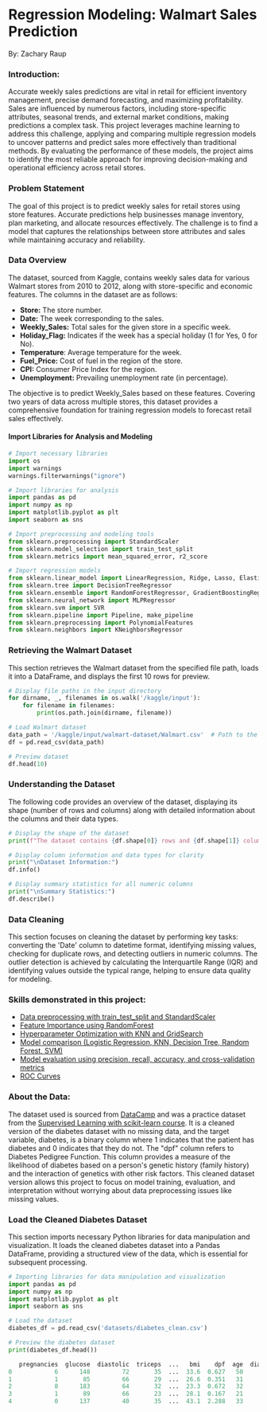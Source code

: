 # Regression Modeling: Walmart Sales Prediction
By: Zachary Raup


### Introduction:
Accurate weekly sales predictions are vital in retail for efficient inventory management, precise demand forecasting, and maximizing profitability. Sales are influenced by numerous factors, including store-specific attributes, seasonal trends, and external market conditions, making predictions a complex task. This project leverages machine learning to address this challenge, applying and comparing multiple regression models to uncover patterns and predict sales more effectively than traditional methods. By evaluating the performance of these models, the project aims to identify the most reliable approach for improving decision-making and operational efficiency across retail stores.


### Problem Statement 
The goal of this project is to predict weekly sales for retail stores using store features. Accurate predictions help businesses manage inventory, plan marketing, and allocate resources effectively. The challenge is to find a model that captures the relationships between store attributes and sales while maintaining accuracy and reliability.  

### Data Overview
The dataset, sourced from Kaggle, contains weekly sales data for various Walmart stores from 2010 to 2012, along with store-specific and economic features. The columns in the dataset are as follows:

- **Store:** The store number.
- **Date:** The week corresponding to the sales.
- **Weekly_Sales:** Total sales for the given store in a specific week.
- **Holiday_Flag:** Indicates if the week has a special holiday (1 for Yes, 0 for No).
- **Temperature**: Average temperature for the week.
- **Fuel_Price:** Cost of fuel in the region of the store.
- **CPI:** Consumer Price Index for the region.
- **Unemployment:** Prevailing unemployment rate (in percentage).

The objective is to predict Weekly_Sales based on these features. Covering two years of data across multiple stores, this dataset provides a comprehensive foundation for training regression models to forecast retail sales effectively.

#### Import Libraries for Analysis and Modeling
```python
# Import necessary libraries
import os
import warnings
warnings.filterwarnings("ignore")

# Import libraries for analysis
import pandas as pd
import numpy as np
import matplotlib.pyplot as plt
import seaborn as sns

# Import preprocessing and modeling tools
from sklearn.preprocessing import StandardScaler
from sklearn.model_selection import train_test_split
from sklearn.metrics import mean_squared_error, r2_score

# Import regression models
from sklearn.linear_model import LinearRegression, Ridge, Lasso, ElasticNet
from sklearn.tree import DecisionTreeRegressor
from sklearn.ensemble import RandomForestRegressor, GradientBoostingRegressor
from sklearn.neural_network import MLPRegressor
from sklearn.svm import SVR
from sklearn.pipeline import Pipeline, make_pipeline
from sklearn.preprocessing import PolynomialFeatures
from sklearn.neighbors import KNeighborsRegressor
```

### Retrieving the Walmart Dataset
This section retrieves the Walmart dataset from the specified file path, loads it into a DataFrame, and displays the first 10 rows for preview.
```python
# Display file paths in the input directory
for dirname, _, filenames in os.walk('/kaggle/input'):
    for filename in filenames:
        print(os.path.join(dirname, filename))

# Load Walmart dataset
data_path = '/kaggle/input/walmart-dataset/Walmart.csv'  # Path to the dataset
df = pd.read_csv(data_path)

# Preview dataset
df.head(10)
```

### Understanding the Dataset
The following code provides an overview of the dataset, displaying its shape (number of rows and columns) along with detailed information about the columns and their data types.

```python
# Display the shape of the dataset
print(f"The dataset contains {df.shape[0]} rows and {df.shape[1]} columns.\n")

# Display column information and data types for clarity
print("\nDataset Information:")
df.info()
```
```python
# Display summary statistics for all numeric columns
print("\nSummary Statistics:")
df.describe()
```

### Data Cleaning
This section focuses on cleaning the dataset by performing key tasks: converting the 'Date' column to datetime format, identifying missing values, checking for duplicate rows, and detecting outliers in numeric columns. The outlier detection is achieved by calculating the Interquartile Range (IQR) and identifying values outside the typical range, helping to ensure data quality for modeling.













### Skills demonstrated in this project:

- [Data preprocessing with train_test_split and StandardScaler](#data-preprocessing-split-and-scale-data)
- [Feature Importance using RandomForest](#feature-importance-using-random-forest)
- [Hyperparameter Optimization with KNN and GridSearch](#hyperparameter-optimization-for-knn-with-gridsearch)
- [Model comparison (Logistic Regression, KNN, Decision Tree, Random Forest, SVM)](#compare-multiple-models)
- [Model evaluation using precision, recall, accuracy, and cross-validation metrics](#evaluate-models-on-test-set)
- [ROC Curves](#roc-curves)  


### About the Data:
The dataset used is sourced from [DataCamp](https://app.datacamp.com) and was a practice dataset from the [Supervised Learning with scikit-learn course]([datacamp.com/learn/courses/supervised-learning-with-scikit-learn](https://app.datacamp.com/learn/courses/supervised-learning-with-scikit-learn)). It is a cleaned version of the diabetes dataset with no missing data, and the target variable, diabetes, is a binary column where 1 indicates that the patient has diabetes and 0 indicates that they do not. The "dpf" column refers to Diabetes Pedigree Function. This column provides a measure of the likelihood of diabetes based on a person's genetic history (family history) and the interaction of genetics with other risk factors. This cleaned dataset version allows this project to focus on model training, evaluation, and interpretation without worrying about data preprocessing issues like missing values.  


### Load the Cleaned Diabetes Dataset
This section imports necessary Python libraries for data manipulation and visualization. It loads the cleaned diabetes dataset into a Pandas DataFrame, providing a structured view of the data, which is essential for subsequent processing.  


```python
# Importing libraries for data manipulation and visualization
import pandas as pd
import numpy as np
import matplotlib.pyplot as plt
import seaborn as sns

# Load the dataset
diabetes_df = pd.read_csv('datasets/diabetes_clean.csv')

# Preview the diabetes dataset
print(diabetes_df.head())
```

```python
   pregnancies  glucose  diastolic  triceps  ...   bmi    dpf  age  diabetes
0            6      148         72       35  ...  33.6  0.627   50         1
1            1       85         66       29  ...  26.6  0.351   31         0
2            8      183         64       32  ...  23.3  0.672   32         1
3            1       89         66       23  ...  28.1  0.167   21         0
4            0      137         40       35  ...  43.1  2.288   33         1
```  

